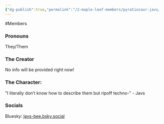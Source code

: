 ```yaml
---
{"dg-publish":true,"permalink":"/2-maple-leaf-members/pyratiosaur-javs/"}
---
```


#Members 
### Pronouns 
They/Them
### The Creator
No info will be provided right now!
### The Character:
"I literally don’t know how to describe them but ripoff techno-"
\- Javs
### Socials
Bluesky: [javs-bee.bsky.social](https://bsky.app/profile/javs-bee.bsky.social)
